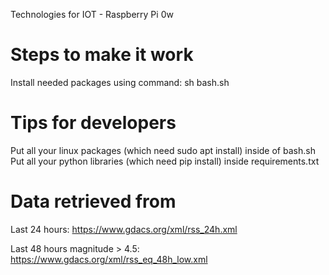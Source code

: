 Technologies for IOT - Raspberry Pi 0w


# Steps to make it work

Install needed packages using command:
sh bash.sh

# Tips for developers

Put all your linux packages (which need sudo apt install) inside of bash.sh
Put all your python libraries (which need pip install) inside requirements.txt


# Data retrieved from
Last 24 hours: https://www.gdacs.org/xml/rss_24h.xml

Last 48 hours magnitude > 4.5: https://www.gdacs.org/xml/rss_eq_48h_low.xml

